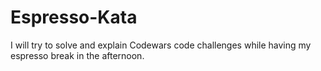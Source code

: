 # Espresso-Kata
I will try to solve and explain Codewars code challenges while having my espresso break in the afternoon.
